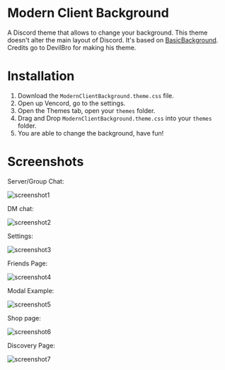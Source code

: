 # Modern Client Background
A Discord theme that allows to change your background. 
This theme doesn't alter the main layout of Discord. 
It's based on [BasicBackground](https://github.com/mwittrien/BetterDiscordAddons/tree/master/Themes/BasicBackground).
Credits go to DevilBro for making his theme.

# Installation
1. Download the `ModernClientBackground.theme.css` file.
2. Open up Vencord, go to the settings.
3. Open the Themes tab, open your `themes` folder.
4. Drag and Drop `ModernClientBackground.theme.css` into your `themes` folder.
5. You are able to change the background, have fun!

# Screenshots
Server/Group Chat:

![screenshot1](https://github.com/Vadenimo2k21/ModernClientBackground/blob/main/screenshots/screenshotServer.png)

DM chat:

![screenshot2](https://github.com/Vadenimo2k21/ModernClientBackground/blob/main/screenshots/screenshotDM.png)

Settings:

![screenshot3](https://github.com/Vadenimo2k21/ModernClientBackground/blob/main/screenshots/screenshotSettings.png)

Friends Page:

![screenshot4](https://github.com/Vadenimo2k21/ModernClientBackground/blob/main/screenshots/screenshotFriends.png)

Modal Example:

![screenshot5](https://github.com/Vadenimo2k21/ModernClientBackground/blob/main/screenshots/screenshotModal.png)

Shop page:

![screenshot6](https://github.com/Vadenimo2k21/ModernClientBackground/blob/main/screenshots/screenshotShop.png)

Discovery Page:

![screenshot7](https://github.com/Vadenimo2k21/ModernClientBackground/blob/main/screenshots/screenshotDiscovery.png)

